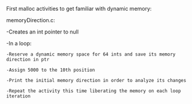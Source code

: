 First malloc activities to get familiar with dynamic memory:

memoryDirection.c: 

  -Creates an int pointer to null
  
  -In a loop:
    
    -Reserve a dynamic memory space for 64 ints and save its memory direction in ptr
    
    -Assign 5000 to the 10th position
    
    -Print the initial memory direction in order to analyze its changes
    
    -Repeat the activity this time liberating the memory on each loop iteration
   
    
  
